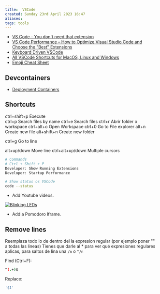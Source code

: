 ```yaml
---
title:  VSCode
created: Sunday 23rd April 2023 16:47
aliases: 
tags: tools
---
```


- [VS Code - You don't need that extension](https://www.roboleary.net/vscode/2020/08/05/dont-need-extensions.html)
- [VS Code Performance – How to Optimize Visual Studio Code and Choose the "Best" Extensions](https://www.freecodecamp.org/news/optimize-vscode-performance-best-extensions/)
- [Keyboard Driven VSCode](https://dev.to/waylonwalker/keyboard-driven-vscode-n0a)
- [All VSCode Shortcuts for MacOS, Linux and Windows](https://vscode-shortcuts.com/)
- [Emoji Cheat Sheet](https://www.webfx.com/tools/emoji-cheat-sheet/)

## Devcontainers

- [Deployment Containers](https://containers.dev/)
## Shortcuts

ctrl+shift+p    Execute         
ctrl+p      Search files by name
ctrl+e      Search files
ctrl+r      Abrir folder o workspace
ctrl+alt+o  Open Workspace
ctrl+0      Go to File explorer
alt+n       Create new file
alt+shift+n Create new folder

ctrl+g      Go to line

alt+up/down Move line
ctrl+alt+up/down    Multiple cursors

```bash
# Commands
# Ctrl + Shift + P 
Developer: Show Running Extensions
Developer: Startup Performance

# Show status os VSCode
code --status
```

- Add Youtube videos.

[![Blinking LEDs](http://img.youtube.com/vi/XAMVzS13HY0/0.jpg)](http://www.youtube.com/watch?v=XAMVzS13HY0 "Blinking LEDs")

- Add a Pomodoro Iframe.
    <!-- <iframe width="560" height="700" src="https://pomofocus.io/"></iframe> -->

## Remove lines

Reemplaza todo lo de dentro del la expresion regular (por ejemplo poner "" a todas las lineas)
Tienes que darle al * para ver qué expresiones regulares aplicas, para saltos de lína una `/n` o `^/n`


Find (Ctrl+F):

```bash
^(.+)$
```

Replace:

```bash
'$1'
```
